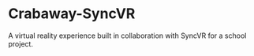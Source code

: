 # Crabaway-SyncVR
A virtual reality experience built in collaboration with SyncVR for a school project.
